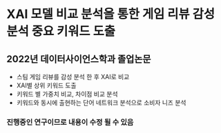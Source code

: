 # XAI 모델 비교 분석을 통한 게임 리뷰 감성 분석 중요 키워드 도출

## 2022년 데이터사이언스학과 졸업논문
- 스팀 게임 리뷰를 감성 분석 한 후 XAI로 비교
- XAI별 상위 키워드 도출
- 키워드 별 가중치 비교, 차이점 비교 분석
- 키워드와 동시에 출현하는 단어 네트워크 분석으로 소비자 니즈 분석

### 진행중인 연구이므로 내용이 수정 될 수 있음
